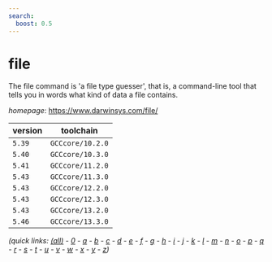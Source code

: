 ```yaml
---
search:
  boost: 0.5
---
```

# file

The file command is 'a file type guesser', that is, a command-line tool  that tells you in words what kind of data a file contains.

*homepage*: <https://www.darwinsys.com/file/>

version | toolchain
--------|----------
``5.39`` | ``GCCcore/10.2.0``
``5.40`` | ``GCCcore/10.3.0``
``5.41`` | ``GCCcore/11.2.0``
``5.43`` | ``GCCcore/11.3.0``
``5.43`` | ``GCCcore/12.2.0``
``5.43`` | ``GCCcore/12.3.0``
``5.43`` | ``GCCcore/13.2.0``
``5.46`` | ``GCCcore/13.3.0``


*(quick links: [(all)](../index.md) - [0](../0/index.md) - [a](../a/index.md) - [b](../b/index.md) - [c](../c/index.md) - [d](../d/index.md) - [e](../e/index.md) - [f](../f/index.md) - [g](../g/index.md) - [h](../h/index.md) - [i](../i/index.md) - [j](../j/index.md) - [k](../k/index.md) - [l](../l/index.md) - [m](../m/index.md) - [n](../n/index.md) - [o](../o/index.md) - [p](../p/index.md) - [q](../q/index.md) - [r](../r/index.md) - [s](../s/index.md) - [t](../t/index.md) - [u](../u/index.md) - [v](../v/index.md) - [w](../w/index.md) - [x](../x/index.md) - [y](../y/index.md) - [z](../z/index.md))*

